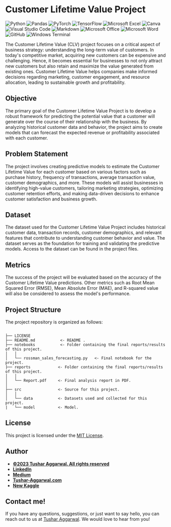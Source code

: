 # Customer Lifetime Value Project



![Python](https://img.shields.io/badge/Python-3776AB.svg?style=for-the-badge&logo=Python&logoColor=white)
![Pandas](https://img.shields.io/badge/pandas-%23150458.svg?style=for-the-badge&logo=pandas&logoColor=white)
![PyTorch](https://img.shields.io/badge/PyTorch-%23EE4C2C.svg?style=for-the-badge&logo=PyTorch&logoColor=white)
![TensorFlow](https://img.shields.io/badge/TensorFlow-%23FF6F00.svg?style=for-the-badge&logo=TensorFlow&logoColor=white)
![Microsoft Excel](https://img.shields.io/badge/Microsoft_Excel-217346?style=for-the-badge&logo=microsoft-excel&logoColor=white)
![Canva](https://img.shields.io/badge/Canva-%2300C4CC.svg?style=for-the-badge&logo=Canva&logoColor=white)
![Visual Studio Code](https://img.shields.io/badge/Visual%20Studio%20Code-0078d7.svg?style=for-the-badge&logo=visual-studio-code&logoColor=white)
![Markdown](https://img.shields.io/badge/markdown-%23000000.svg?style=for-the-badge&logo=markdown&logoColor=white)
![Microsoft Office](https://img.shields.io/badge/Microsoft_Office-D83B01?style=for-the-badge&logo=microsoft-office&logoColor=white)
![Microsoft Word](https://img.shields.io/badge/Microsoft_Word-2B579A?style=for-the-badge&logo=microsoft-word&logoColor=white)
![GitHub](https://img.shields.io/badge/github-%23121011.svg?style=for-the-badge&logo=github&logoColor=white)
![Windows Terminal](https://img.shields.io/badge/Windows%20Terminal-%234D4D4D.svg?style=for-the-badge&logo=windows-terminal&logoColor=white)



The Customer Lifetime Value (CLV) project focuses on a critical aspect of business strategy: understanding the long-term value of customers. In today's competitive market, acquiring new customers can be expensive and challenging. Hence, it becomes essential for businesses to not only attract new customers but also retain and maximize the value generated from existing ones. Customer Lifetime Value helps companies make informed decisions regarding marketing, customer engagement, and resource allocation, leading to sustainable growth and profitability.

## **Objective**
The primary goal of the Customer Lifetime Value Project is to develop a robust framework for predicting the potential value that a customer will generate over the course of their relationship with the business. By analyzing historical customer data and behavior, the project aims to create models that can forecast the expected revenue or profitability associated with each customer.

## **Problem Statement**
The project involves creating predictive models to estimate the Customer Lifetime Value for each customer based on various factors such as purchase history, frequency of transactions, average transaction value, customer demographics, and more. These models will assist businesses in identifying high-value customers, tailoring marketing strategies, optimizing customer retention efforts, and making data-driven decisions to enhance customer satisfaction and business growth.

## **Dataset**
The dataset used for the Customer Lifetime Value Project includes historical customer data, transaction records, customer demographics, and relevant features that contribute to understanding customer behavior and value. The dataset serves as the foundation for training and validating the predictive models. Access to the dataset can be found in the project files.

## **Metrics**
The success of the project will be evaluated based on the accuracy of the Customer Lifetime Value predictions. Other metrics such as Root Mean Squared Error (RMSE), Mean Absolute Error (MAE), and R-squared value will also be considered to assess the model's performance.


## Project Structure

The project repository is organized as follows:

```

├── LICENSE
├── README.md           <- README .
├── notebooks           <- Folder containing the final reports/results of this project.
│   │
│   └── rossman_sales_forecasting.py   <- Final notebook for the project.
├── reports            <- Folder containing the final reports/results of this project.
│   │
│   └── Report.pdf     <- Final analysis report in PDF.
│   
├── src                <- Source for this project.
│   │
│   └── data           <- Datasets used and collected for this project.
|   └── model          <- Model.

```

## License

This project is licensed under the [MIT License](LICENSE).
## Author
- <ins><b>©2023 Tushar Aggarwal. All rights reserved</b></ins>
- <b>[LinkedIn](https://www.linkedin.com/in/tusharaggarwalinseec/)</b>
- <b>[Medium](https://medium.com/@tushar_aggarwal)</b> 
- <b>[Tushar-Aggarwal.com](https://www.tushar-aggarwal.com/)</b>
- <b>[New Kaggle](https://www.kaggle.com/tagg27)</b> 

## Contact me!
If you have any questions, suggestions, or just want to say hello, you can reach out to us at [Tushar Aggarwal](mailto:info@tushar-aggarwal.com). We would love to hear from you!

